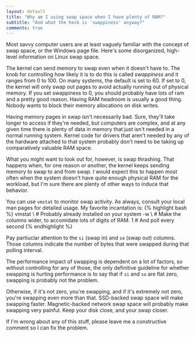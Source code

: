 ```yaml
---
layout: default
title: "Why am I using swap space when I have plenty of RAM?"
subtitle: "And what the heck is 'swappiness' anyway?"
comments: true
---
```


Most savvy computer users are at least vaguely familiar with the concept of swap space, or the Windows page file. Here's some disorganized, high-level information on Linux swap space.

The kernel can send memory to swap even when it doesn't have to. The knob for controlling how likely it is to do this is called *swappiness* and it ranges from 0 to 100. On many systems, the default is set to 60. If set to 0, the kernel will only swap out pages to avoid actually running out of physical memory. If you set swappiness to 0, you should probably have lots of ram and a pretty good reason. Having RAM headroom is usually a good thing. Nobody wants to block their memory allocations on disk writes.

Having memory pages in swap isn't necessarily bad. Sure, they'll take longer to access if they're needed, but computers are complex, and at any given time there is plenty of data in memory that just isn't needed in a normal running system. Kernel code for drivers that aren't needed by any of the hardware attached to that system probably don't need to be taking up comparatively valuable RAM space.

What you might want to look out for, however, is swap thrashing. That happens when, for one reason or another, the kernel keeps sending memory to swap to and from swap. I would expect this to happen most often when the system doesn't have quite enough physical RAM for the workload, but I'm sure there are plenty of other ways to induce that behavior.

You can use `vmstat` to monitor swap activity. As always, consult your local man pages for detailed usage. My favorite incantation is:
{% highlight bash %}
vmstat \ # Probably already installed on your system
  -w \   # Make the columns wider, to accomidate lots of digits of RAM.
  1      # And poll every second
{% endhighlight %}

Pay partiuclar attention to the `si` (swap in) and `so` (swap out) columns. Those columns indicate the number of bytes that were swapped during that polling interval.

The performance impact of swapping is dependent on a lot of factors, so without controlling for any of those, the only definitive guideline for whether swapping is hurting performance is to say that if `si` and `so` are flat zero, swapping is probably not the problem.

Otherwise, if it's not zero, you're swapping, and if it's extremely not zero, you're swapping even more than that. SSD-backed swap space will make swapping faster. Magnetic-backed network swap space will probably make swapping very painful. Keep your disk close, and your swap closer.

If I'm wrong about any of this stuff, please leave me a constructive comment so I can fix the problem.

